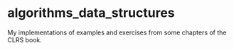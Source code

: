 # algorithms_data_structures
My implementations of examples and exercises from some chapters of the CLRS book.
